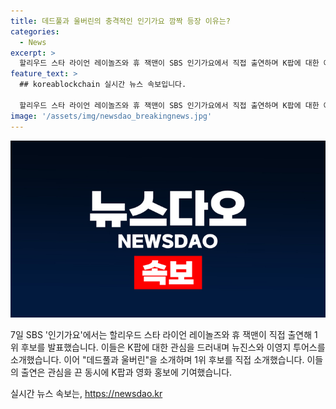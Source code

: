 ```yaml
---
title: 데드풀과 울버린의 충격적인 인기가요 깜짝 등장 이유는?
categories:
  - News
excerpt: >
  할리우드 스타 라이언 레이놀즈와 휴 잭맨이 SBS 인기가요에서 직접 출연하며 K팝에 대한 애정을 드러냈다. 라이언 레이놉스는 K팝을 즐겨들으며 소개할 수 있어 영광이라고 언급했으며, 휴 잭맨도 K팝을 좋아한다고 밝혔다. 이들은 뉴진스와 이영지 투어스를 직접 소개하고 데드풀과 울버린을 홍보, 이 영화에 대한 내용도 소개했다. 라이언 레이놉스와 휴 잭맨은 함께 공동 주연을 맡은 데드풀과 울버린을 홍보하기 위해 한국을 방문했다.
feature_text: >
  ## koreablockchain 실시간 뉴스 속보입니다.

  할리우드 스타 라이언 레이놀즈와 휴 잭맨이 SBS 인기가요에서 직접 출연하며 K팝에 대한 애정을 드러냈다. 라이언 레이놉스는 K팝을 즐겨들으며 소개할 수 있어 영광이라고 언급했으며, 휴 잭맨도 K팝을 좋아한다고 밝혔다. 이들은 뉴진스와 이영지 투어스를 직접 소개하고 데드풀과 울버린을 홍보, 이 영화에 대한 내용도 소개했다. 라이언 레이놉스와 휴 잭맨은 함께 공동 주연을 맡은 데드풀과 울버린을 홍보하기 위해 한국을 방문했다.
image: '/assets/img/newsdao_breakingnews.jpg'
---
```


<p><img src="/assets/img/newsdao_breakingnews.jpg" alt="koreablockchain 속보" /></p>

<p>7일 SBS '인기가요'에서는 할리우드 스타 라이언 레이놀즈와 휴 잭맨이 직접 출연해 1위 후보를 발표했습니다. 이들은 K팝에 대한 관심을 드러내며 뉴진스와 이영지 투어스를 소개했습니다. 이어 "데드풀과 울버린"을 소개하며 1위 후보를 직접 소개했습니다. 이들의 출연은 관심을 끈 동시에 K팝과 영화 홍보에 기여했습니다.</p>
실시간 뉴스 속보는, <a href="https://newsdao.kr" rel="dofollow">https://newsdao.kr</a>


